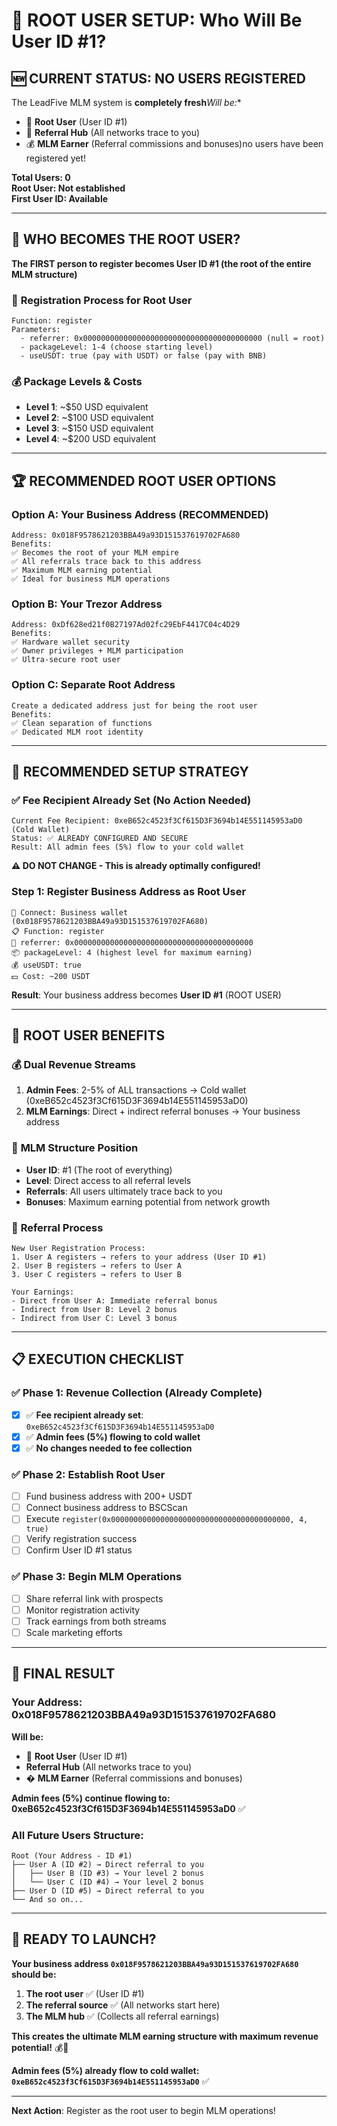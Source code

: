 # 🎯 ROOT USER SETUP: Who Will Be User ID #1?

## 🆕 **CURRENT STATUS: NO USERS REGISTERED**

The LeadFive MLM system is **completely fresh***Will be:**
- 👑 **Root User** (User ID #1)
- 🔗 **Referral Hub** (All networks trace to you)
- 💰 **MLM Earner** (Referral commissions and bonuses)no users have been registered yet!

**Total Users: 0**  
**Root User: Not established**  
**First User ID: Available**

---

## 👑 **WHO BECOMES THE ROOT USER?**

**The FIRST person to register becomes User ID #1 (the root of the entire MLM structure)**

### 🎯 **Registration Process for Root User**
```
Function: register
Parameters:
  - referrer: 0x0000000000000000000000000000000000000000 (null = root)
  - packageLevel: 1-4 (choose starting level)
  - useUSDT: true (pay with USDT) or false (pay with BNB)
```

### 💰 **Package Levels & Costs**
- **Level 1**: ~$50 USD equivalent
- **Level 2**: ~$100 USD equivalent  
- **Level 3**: ~$150 USD equivalent
- **Level 4**: ~$200 USD equivalent

---

## 🏆 **RECOMMENDED ROOT USER OPTIONS**

### **Option A: Your Business Address (RECOMMENDED)**
```
Address: 0x018F9578621203BBA49a93D151537619702FA680
Benefits:
✅ Becomes the root of your MLM empire
✅ All referrals trace back to this address
✅ Maximum MLM earning potential
✅ Ideal for business MLM operations
```

### **Option B: Your Trezor Address**
```
Address: 0xDf628ed21f0B27197Ad02fc29EbF4417C04c4D29
Benefits:
✅ Hardware wallet security
✅ Owner privileges + MLM participation
✅ Ultra-secure root user
```

### **Option C: Separate Root Address**
```
Create a dedicated address just for being the root user
Benefits:
✅ Clean separation of functions
✅ Dedicated MLM root identity
```

---

## 🚀 **RECOMMENDED SETUP STRATEGY**

### **✅ Fee Recipient Already Set (No Action Needed)**
```
Current Fee Recipient: 0xeB652c4523f3Cf615D3F3694b14E551145953aD0 (Cold Wallet)
Status: ✅ ALREADY CONFIGURED AND SECURE
Result: All admin fees (5%) flow to your cold wallet
```
**⚠️ DO NOT CHANGE - This is already optimally configured!**

### **Step 1: Register Business Address as Root User**
```
📱 Connect: Business wallet (0x018F9578621203BBA49a93D151537619702FA680)
📋 Function: register
👤 referrer: 0x0000000000000000000000000000000000000000
📦 packageLevel: 4 (highest level for maximum earning)
💰 useUSDT: true
💵 Cost: ~200 USDT
```
**Result**: Your business address becomes **User ID #1** (ROOT USER)

---

## 🎯 **ROOT USER BENEFITS**

### 💰 **Dual Revenue Streams**
1. **Admin Fees**: 2-5% of ALL transactions → Cold wallet (0xeB652c4523f3Cf615D3F3694b14E551145953aD0)
2. **MLM Earnings**: Direct + indirect referral bonuses → Your business address

### 👑 **MLM Structure Position**
- **User ID**: #1 (The root of everything)
- **Level**: Direct access to all referral levels
- **Referrals**: All users ultimately trace back to you
- **Bonuses**: Maximum earning potential from network growth

### 🔄 **Referral Process**
```
New User Registration Process:
1. User A registers → refers to your address (User ID #1)
2. User B registers → refers to User A
3. User C registers → refers to User B

Your Earnings:
- Direct from User A: Immediate referral bonus
- Indirect from User B: Level 2 bonus  
- Indirect from User C: Level 3 bonus
```

---

## 📋 **EXECUTION CHECKLIST**

### ✅ **Phase 1: Revenue Collection (Already Complete)**
- [x] ✅ **Fee recipient already set**: `0xeB652c4523f3Cf615D3F3694b14E551145953aD0`
- [x] ✅ **Admin fees (5%) flowing to cold wallet**
- [x] ✅ **No changes needed to fee collection**

### ✅ **Phase 2: Establish Root User**
- [ ] Fund business address with 200+ USDT
- [ ] Connect business address to BSCScan  
- [ ] Execute `register(0x0000000000000000000000000000000000000000, 4, true)`
- [ ] Verify registration success
- [ ] Confirm User ID #1 status

### ✅ **Phase 3: Begin MLM Operations**
- [ ] Share referral link with prospects
- [ ] Monitor registration activity
- [ ] Track earnings from both streams
- [ ] Scale marketing efforts

---

## 🎉 **FINAL RESULT**

### **Your Address: 0x018F9578621203BBA49a93D151537619702FA680**

**Will be:**
- 👑 **Root User** (User ID #1)
-  **Referral Hub** (All networks trace to you)
- � **MLM Earner** (Referral commissions and bonuses)

**Admin fees (5%) continue flowing to: 0xeB652c4523f3Cf615D3F3694b14E551145953aD0** ✅

### **All Future Users Structure:**
```
Root (Your Address - ID #1)
├── User A (ID #2) → Direct referral to you
│   ├── User B (ID #3) → Your level 2 bonus
│   └── User C (ID #4) → Your level 2 bonus
├── User D (ID #5) → Direct referral to you
└── And so on...
```

---

## 🚀 **READY TO LAUNCH?**

**Your business address `0x018F9578621203BBA49a93D151537619702FA680` should be:**

1. **The root user** ✅ (User ID #1)  
2. **The referral source** ✅ (All networks start here)
3. **The MLM hub** ✅ (Collects all referral earnings)

**This creates the ultimate MLM earning structure with maximum revenue potential!** 💰👑

**Admin fees (5%) already flow to cold wallet: `0xeB652c4523f3Cf615D3F3694b14E551145953aD0`** ✅

---

**Next Action**: Register as the root user to begin MLM operations!
